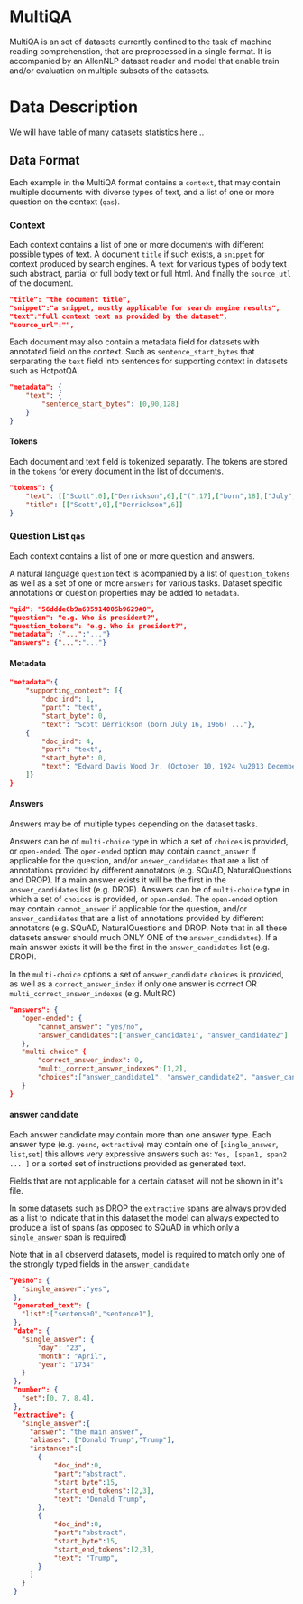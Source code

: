 # MultiQA

MultiQA is an set of datasets currently confined to the task of machine reading comprehenstion, that are preprocessed in a single format.
It is accompanied by an AllenNLP dataset reader and model that enable train and/or evaluation on multiple subsets of the datasets. 




# Data Description
We will have table of many datasets statistics here .. 

## Data Format
Each example in the MultiQA format contains a `context`, that may contain multiple documents with diverse types of text, and a list of one or more question on the context (`qas`).

### Context

Each context contains a list of one or more documents with different possible types of text. A document `title` if such exists, a `snippet` for context produced by search engines. A `text` for various types of body text such abstract, partial or full body text or full html. And finally the `source_utl` of the document. 

```json
"title": "the document title",
"snippet":"a snippet, mostly applicable for search engine results", 
"text":"full context text as provided by the dataset",
"source_url":"",
```

Each document may also contain a metadata field for datasets with annotated field on the context. Such as `sentence_start_bytes`  that serparating the `text` field into sentences for supporting context in datasets such as HotpotQA.

```json
"metadata": {
    "text": {
        "sentence_start_bytes": [0,90,128]
    }
}
```

#### Tokens
Each document and text field is tokenized separatly. The tokens are stored in the `tokens` for every document in the list of documents.

```json
"tokens": {
    "text": [["Scott",0],["Derrickson",6],["(",17],["born",18],["July",23],["16",28] ..],
    "title": [["Scott",0],["Derrickson",6]]
}
```

### Question List `qas`

Each context contains a list of one or more question and answers. 

A natural language `question` text is acompanied by a list of `question_tokens` as well as a set of one or more `answers` for various tasks.  Dataset specific annotations or question properties may be added to `metadata`. 
```json
"qid": "56ddde6b9a695914005b9629#0",
"question": "e.g. Who is president?",
"question_tokens": "e.g. Who is president?",
"metadata": {"...":"..."}
"answers": {"...":"..."}
```

#### Metadata

```json
"metadata":{
    "supporting_context": [{
        "doc_ind": 1,
        "part": "text",
        "start_byte": 0,
        "text": "Scott Derrickson (born July 16, 1966) ..."},
    {
        "doc_ind": 4,
        "part": "text",
        "start_byte": 0,
        "text": "Edward Davis Wood Jr. (October 10, 1924 \u2013 December 10, 1978) was an American filmmaker, ..."}
    ]}
}
```

#### Answers 

Answers may be of multiple types depending on the dataset tasks.

Answers can be of `multi-choice` type in which a set of `choices` is provided, or `open-ended`. The `open-ended` option may contain `cannot_answer` if applicable for the question, and/or `answer_candidates` that are a list of annotations provided by different annotators (e.g. SQuAD, NaturalQuestions and DROP). If a main answer exists it will be the first in the `answer_candidates` list (e.g. DROP). 
Answers can be of `multi-choice` type in which a set of `choices` is provided, or `open-ended`. The `open-ended` option may contain `cannot_answer` if applicable for the question, and/or `answer_candidates` that are a list of annotations provided by different annotators (e.g. SQuAD, NaturalQuestions and DROP. Note that in all these datasets answer should much ONLY ONE of the `answer_candidates`). If a main answer exists it will be the first in the `answer_candidates` list (e.g. DROP).

In the `multi-choice` options a set of `answer_candidate` `choices` is provided, as well as a `correct_answer_index` if only one answer is correct OR `multi_correct_answer_indexes` (e.g. MultiRC)

 ```json
"answers": {
    "open-ended": {
        "cannot_answer": "yes/no",
        "answer_candidates":["answer_candidate1", "answer_candidate2"]
    },
    "multi-choice" {
        "correct_answer_index": 0,
        "multi_correct_answer_indexes":[1,2],
        "choices":["answer_candidate1", "answer_candidate2", "answer_candidate3" ]
    }
}
```


#### answer candidate

Each answer candidate may contain more than one answer type. Each answer type (e.g. `yesno`, `extractive`)  may contain one of [`single_answer`, `list`,`set`] this allows very expressive answers such as:
`Yes, [span1, span2 ... ]` or a sorted set of instructions provided as generated text.

Fields that are not applicable for a certain dataset will not be shown in it's file.

In some datasets such as DROP the `extractive` spans are always provided as a list to indicate that in this dataset the model can always expected to produce a list of spans (as opposed to SQuAD in which only a `single_answer` span is required)

Note that in all observerd datasets, model is required to match only one of the strongly typed fields in the `answer_candidate`


 ```json
"yesno": {
    "single_answer":"yes",
  },
  "generated_text": {
    "list":["sentense0","sentence1"],
  },
  "date": {
    "single_answer": {
        "day": "23",
        "month": "April",
        "year": "1734"
    }
  },
  "number": {
    "set":[0, 7, 8.4],
  },
  "extractive": {
    "single_answer":{
      "answer": "the main answer",
      "aliases": ["Donald Trump","Trump"],
      "instances":[
        {
            "doc_ind":0,
            "part":"abstract",
            "start_byte":15,
            "start_end_tokens":[2,3],
            "text": "Donald Trump",
        },
        {
            "doc_ind":0,
            "part":"abstract",
            "start_byte":15,
            "start_end_tokens":[2,3],
            "text": "Trump",
        }
      ]
    }
  }
```


